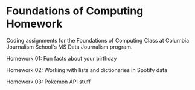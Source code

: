 # Foundations of Computing Homework

Coding assignments for the Foundations of Computing Class at Columbia Journalism School's MS Data Journalism program. 

Homework 01: Fun facts about your birthday

Homework 02: Working with lists and dictionaries in Spotify data

Homework 03: Pokemon API stuff
